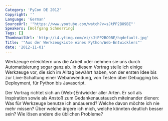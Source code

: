 ```yaml
---
Category: 'PyCon DE 2012'
Copyright: ''
Language: 'German'
SourceUrl: '"https://www.youtube.com/watch?v=sJtPP2BO9BE"'
Speakers: [Wolfgang Schnerring]
Tags: []
ThumbnailUrl: 'http://i4.ytimg.com/vi/sJtPP2BO9BE/hqdefault.jpg'
Title: '"Aus der Werkzeugkiste eines Python/Web-Entwicklers"'
date: '2012-11-01'
---
```

Werkzeuge erleichtern uns die Arbeit oder nehmen sie uns durch Automatisierung
sogar ganz ab. In diesem Vortrag stelle ich einige Werkzeuge vor, die sich im
Alltag bewährt haben, von der ersten Idee bis zur Live-Schaltung einer
Webanwendung, von Testen über Debugging bis Deployment, für Python bis
Javascript.

Der Vortrag richtet sich an (Web-)Entwickler aller Arten. Er soll als
Inspiration sowie als Anstoß zum Gedankenaustausch miteinander dienen: Was für
Werkzeuge benutze ich andauernd? Welche davon möchte ich nie mehr missen? Über
welche ärgere ich mich, welche könnten deutlich besser sein? Wie lösen andere
die üblichen Probleme?

